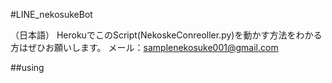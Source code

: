 #LINE_nekosukeBot

（日本語）
HerokuでこのScript(NekoskeConreoller.py)を動かす方法をわかる方はぜひお願いします。
メール：samplenekosuke001@gmail.com

##using
